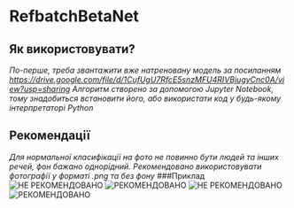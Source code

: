 # RefbatchBetaNet
## Як використовувати?
*По-перше, треба звантажити вже натреновану модель за посиланням https://drive.google.com/file/d/1CufUgU7RfcE5snzMFU4RIVBjugyCnc0A/view?usp=sharing*
*Алгоритм створено за допомогою Jupyter Notebook, тому знадобиться встановити його, або використати код у будь-якому інтерпретаторі Python*
## Рекомендації 
*Для нормальної класифікації на фото не повинно бути людей та інших речей, фон бажано однорідний.*
*Рекомендовано використовувати фотографії у форматі .png та без фону*
###Приклад
![НЕ РЕКОМЕНДОВАНО](https://i.ibb.co/wr5SVvB/1git.png)
![РЕКОМЕНДОВАНО](https://i.ibb.co/ckgP4FL/2git.png)
![НЕ РЕКОМЕНДОВАНО](https://i.ibb.co/qnyLzC7/3git.png)
![РЕКОМЕНДОВАНО](https://i.ibb.co/BNZmXwg/4git.png)
